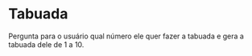# Tabuada
Pergunta para o usuário qual número ele quer fazer a tabuada e gera a tabuada dele de 1 a 10.

